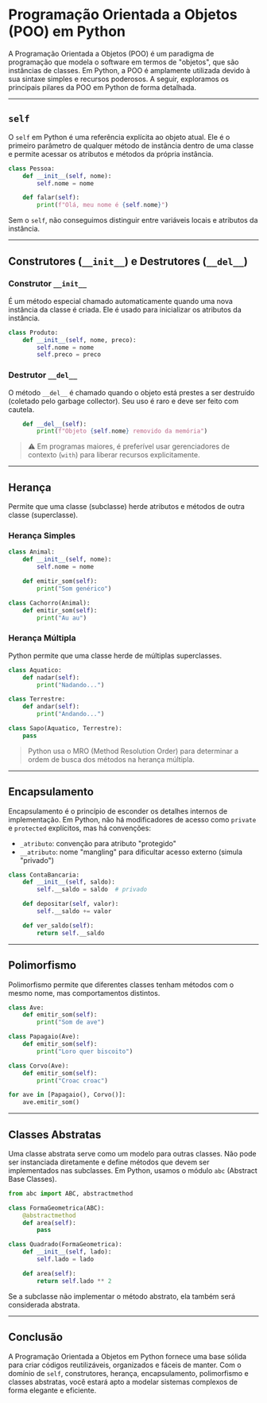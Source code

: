 # Programação Orientada a Objetos (POO) em Python

A Programação Orientada a Objetos (POO) é um paradigma de programação que modela o software em termos de "objetos", que são instâncias de classes. Em Python, a POO é amplamente utilizada devido à sua sintaxe simples e recursos poderosos. A seguir, exploramos os principais pilares da POO em Python de forma detalhada.

---

## `self`

O `self` em Python é uma referência explícita ao objeto atual. Ele é o primeiro parâmetro de qualquer método de instância dentro de uma classe e permite acessar os atributos e métodos da própria instância.

```python
class Pessoa:
    def __init__(self, nome):
        self.nome = nome

    def falar(self):
        print(f"Olá, meu nome é {self.nome}")
```

Sem o `self`, não conseguimos distinguir entre variáveis locais e atributos da instância.

---

## Construtores (`__init__`) e Destrutores (`__del__`)

### Construtor `__init__`

É um método especial chamado automaticamente quando uma nova instância da classe é criada. Ele é usado para inicializar os atributos da instância.

```python
class Produto:
    def __init__(self, nome, preco):
        self.nome = nome
        self.preco = preco
```

### Destrutor `__del__`

O método `__del__` é chamado quando o objeto está prestes a ser destruído (coletado pelo garbage collector). Seu uso é raro e deve ser feito com cautela.

```python
    def __del__(self):
        print(f"Objeto {self.nome} removido da memória")
```

> ⚠️ Em programas maiores, é preferível usar gerenciadores de contexto (`with`) para liberar recursos explicitamente.

---

## Herança

Permite que uma classe (subclasse) herde atributos e métodos de outra classe (superclasse).

### Herança Simples

```python
class Animal:
    def __init__(self, nome):
        self.nome = nome

    def emitir_som(self):
        print("Som genérico")

class Cachorro(Animal):
    def emitir_som(self):
        print("Au au")
```

### Herança Múltipla

Python permite que uma classe herde de múltiplas superclasses.

```python
class Aquatico:
    def nadar(self):
        print("Nadando...")

class Terrestre:
    def andar(self):
        print("Andando...")

class Sapo(Aquatico, Terrestre):
    pass
```

> Python usa o MRO (Method Resolution Order) para determinar a ordem de busca dos métodos na herança múltipla.

---

## Encapsulamento

Encapsulamento é o princípio de esconder os detalhes internos de implementação. Em Python, não há modificadores de acesso como `private` e `protected` explícitos, mas há convenções:

- `_atributo`: convenção para atributo "protegido"
- `__atributo`: nome "mangling" para dificultar acesso externo (simula "privado")

```python
class ContaBancaria:
    def __init__(self, saldo):
        self.__saldo = saldo  # privado

    def depositar(self, valor):
        self.__saldo += valor

    def ver_saldo(self):
        return self.__saldo
```

---

## Polimorfismo

Polimorfismo permite que diferentes classes tenham métodos com o mesmo nome, mas comportamentos distintos.

```python
class Ave:
    def emitir_som(self):
        print("Som de ave")

class Papagaio(Ave):
    def emitir_som(self):
        print("Loro quer biscoito")

class Corvo(Ave):
    def emitir_som(self):
        print("Croac croac")

for ave in [Papagaio(), Corvo()]:
    ave.emitir_som()
```

---

## Classes Abstratas

Uma classe abstrata serve como um modelo para outras classes. Não pode ser instanciada diretamente e define métodos que devem ser implementados nas subclasses. Em Python, usamos o módulo `abc` (Abstract Base Classes).

```python
from abc import ABC, abstractmethod

class FormaGeometrica(ABC):
    @abstractmethod
    def area(self):
        pass

class Quadrado(FormaGeometrica):
    def __init__(self, lado):
        self.lado = lado

    def area(self):
        return self.lado ** 2
```

Se a subclasse não implementar o método abstrato, ela também será considerada abstrata.

---

## Conclusão

A Programação Orientada a Objetos em Python fornece uma base sólida para criar códigos reutilizáveis, organizados e fáceis de manter. Com o domínio de `self`, construtores, herança, encapsulamento, polimorfismo e classes abstratas, você estará apto a modelar sistemas complexos de forma elegante e eficiente.
